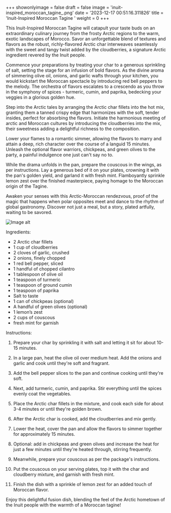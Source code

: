 +++ 
showonlyimage = false 
draft = false 
image = 'inuit-inspired_moroccan_tagine_.png'
date = '2023-12-17 00:51:16.311826' 
title = 'Inuit-Inspired Moroccan Tagine ' 
weight = 0
+++ 

<!--more-->

 
This Inuit-Inspired Moroccan Tagine will catapult your taste buds on an extraordinary culinary journey from the frosty Arctic regions to the warm, exotic landscapes of Morocco. Savor an unforgettable blend of textures and flavors as the robust, richly-flavored Arctic char interweaves seamlessly with the sweet and tangy twist added by the cloudberries, a signature Arctic ingredient revered by the Inuit people.

Commence your preparations by treating your char to a generous sprinkling of salt, setting the stage for an infusion of bold flavors. As the divine aroma of simmering olive oil, onions, and garlic wafts through your kitchen, you would kickstart the Moroccan spectacle by introducing red bell peppers to the melody. The orchestra of flavors escalates to a crescendo as you throw in the symphony of spices - turmeric, cumin, and paprika, bedecking your veggies in a glorious golden hue.

Step into the Arctic tales by arranging the Arctic char fillets into the hot mix, granting them a tanned crispy edge that harmonizes with the soft, tender insides, perfect for absorbing the flavors. Initiate the harmonious meeting of arctic and Moroccan cultures by introducing the cloudberries into the mix, their sweetness adding a delightful richness to the composition. 

Lower your flames to a romantic simmer, allowing the flavors to marry and attain a deep, rich character over the course of a languid 15 minutes. Unleash the optional flavor warriors, chickpeas, and green olives to the party, a painful indulgence one just can't say no to. 

While the drama unfolds in the pan, prepare the couscous in the wings, as per instructions. Lay a generous bed of it on your plates, crowning it with the pan's golden yield, and garland it with fresh mint. Flamboyantly sprinkle lemon zest over the finished masterpiece, paying homage to the Moroccan origin of the Tagine.

Awaken your senses with this Arctic-Moroccan rendezvous, proof of the magic that happens when polar opposites meet and dance to the rhythm of global gastronomy. Discover not just a meal, but a story, plated artfully, waiting to be savored. 

![Image alt](/inuit-inspired_moroccan_tagine_.png)

Ingredients: 

- 2 Arctic char fillets
- 1 cup of cloudberries
- 2 cloves of garlic, crushed
- 2 onions, finely chopped
- 1 red bell pepper, sliced
- 1 handful of chopped cilantro
- 1 tablespoon of olive oil
- 1 teaspoon of turmeric
- 1 teaspoon of ground cumin
- 1 teaspoon of paprika
- Salt to taste
- 1 can of chickpeas (optional)
- A handful of green olives (optional)
- 1 lemon’s zest
- 2 cups of couscous
- fresh mint for garnish

Instructions:

1. Prepare your char by sprinkling it with salt and letting it sit for about 10-15 minutes. 

2. In a large pan, heat the olive oil over medium heat. Add the onions and garlic and cook until they're soft and fragrant.

3. Add the bell pepper slices to the pan and continue cooking until they're soft. 

4. Next, add turmeric, cumin, and paprika. Stir everything until the spices evenly coat the vegetables. 

5. Place the Arctic char fillets in the mixture, and cook each side for about 3-4 minutes or until they're golden brown. 

6. After the Arctic char is cooked, add the cloudberries and mix gently. 

7. Lower the heat, cover the pan and allow the flavors to simmer together for approximately 15 minutes. 

8. Optional: add in chickpeas and green olives and increase the heat for just a few minutes until they're heated through, stirring frequently.

9. Meanwhile, prepare your couscous as per the package's instructions.

10. Put the couscous on your serving plates, top it with the char and cloudberry mixture, and garnish with fresh mint.

11. Finish the dish with a sprinkle of lemon zest for an added touch of Moroccan flavor.

Enjoy this delightful fusion dish, blending the feel of the Arctic hometown of the Inuit people with the warmth of a Moroccan tagine!